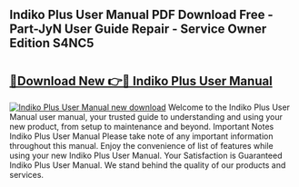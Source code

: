 ## Indiko Plus User Manual PDF Download Free - Part-JyN User Guide Repair - Service Owner Edition S4NC5

# <h2><a href="http://bc16076.oget.top/?id=Indiko+Plus+User+Manual">🔗Download New 👉🔴 Indiko Plus User Manual</a></h2>

[![Indiko Plus User Manual new download](https://i.imgur.com/5g1atiW.png)](http://bc16076.oget.top/?id=Indiko+Plus+User+Manual)
Welcome to the Indiko Plus User Manual user manual, your trusted guide to understanding and using your new product, from setup to maintenance and beyond. Important Notes Indiko Plus User Manual Please take note of any important information throughout this manual. Enjoy the convenience of list of features while using your new Indiko Plus User Manual. Your Satisfaction is Guaranteed Indiko Plus User Manual. We stand behind the quality of our products and services.

